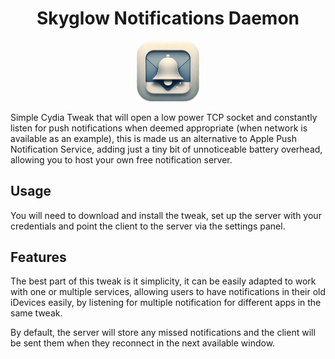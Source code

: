 <div align="center">
<h1>Skyglow Notifications Daemon</h1>
<img src="icon.png" width=20% height=20%>
</div>

Simple Cydia Tweak that will open a low power TCP socket and constantly listen for push notifications when deemed appropriate (when network is available as an example), this is made us an alternative to Apple Push Notification Service, adding just a tiny bit of unnoticeable battery overhead, allowing you to host your own free notification server.

## Usage
You will need to download and install the tweak, set up the server with your credentials and point the client to the server via the settings panel.

## Features
The best part of this tweak is it simplicity, it can be easily adapted to work with one or multiple services, allowing users to have notifications in their old iDevices easily, by listening for multiple notification for different apps in the same tweak.

By default, the server will store any missed notifications and the client will be sent them when they reconnect in the next available window.